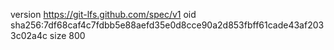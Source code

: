 version https://git-lfs.github.com/spec/v1
oid sha256:7df68caf4c7fdbb5e88aefd35e0d8cce90a2d853fbff61cade43af2033c02a4c
size 800
